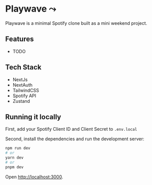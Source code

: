 # Playwave ⤳

Playwave is a minimal Spotify clone built as a mini weekend project.

## Features

- TODO

## Tech Stack

- NextJs
- NextAuth
- TailwindCSS
- Spotify API
- Zustand

## Running it locally

First, add your Spotify Client ID and Client Secret to `.env.local`

Second, install the dependencies and run the development server:

```bash
npm run dev
# or
yarn dev
# or
pnpm dev
```

Open [http://localhost:3000](http://localhost:3000).
